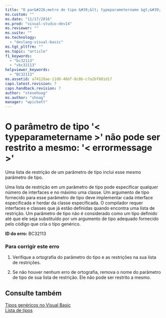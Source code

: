 ```yaml
---
title: "O par&#226;metro de tipo &#39;&lt; typeparametername &gt;&#39; n&#227;o pode ser restrito a mesmo: &#39;&lt; errormessage &gt;&#39; | Microsoft Docs"
ms.custom: ""
ms.date: "11/17/2016"
ms.prod: "visual-studio-dev14"
ms.reviewer: ""
ms.suite: ""
ms.technology: 
  - "devlang-visual-basic"
ms.tgt_pltfrm: ""
ms.topic: "article"
f1_keywords: 
  - "bc32113"
  - "vbc32113"
helpviewer_keywords: 
  - "BC32113"
ms.assetid: a74128ae-11d0-46bf-8c0b-c7a2bf881d17
caps.latest.revision: 7
caps.handback.revision: 7
author: "stevehoag"
ms.author: "shoag"
manager: "wpickett"
---
```

# O par&#226;metro de tipo &#39;&lt; typeparametername &gt;&#39; n&#227;o pode ser restrito a mesmo: &#39;&lt; errormessage &gt;&#39;
Uma lista de restrição de um parâmetro de tipo inclui esse mesmo parâmetro de tipo.  
  
 Uma lista de restrição em um parâmetro de tipo pode especificar qualquer número de interfaces e no máximo uma classe. Um argumento de tipo fornecido para esse parâmetro de tipo deve implementar cada interface especificada e herdar da classe especificada. O compilador requer interfaces e classes que já estão definidas quando encontra uma lista de restrição. Um parâmetro de tipo não é considerado como um tipo definido até que ele seja substituído por um argumento de tipo adequado fornecido pelo código que cria o tipo genérico.  
  
 **ID do erro:** BC32113  
  
### Para corrigir este erro  
  
1.  Verifique a ortografia do parâmetro do tipo e as restrições na sua lista de restrições.  
  
2.  Se não houver nenhum erro de ortografia, remova o nome do parâmetro de tipo de sua lista de restrição. Ele não pode ser restrito a mesmo.  
  
## Consulte também  
 [Tipos genéricos no Visual Basic](../../visual-basic/programming-guide/language-features/data-types/generic-types.md)   
 [Lista de tipos](../../visual-basic/language-reference/statements/type-list.md)